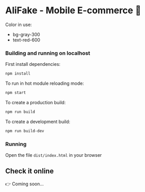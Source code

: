 # AliFake - Mobile E-commerce 🛒

Color in use:
- bg-gray-300
- text-red-600

### Building and running on localhost

First install dependencies:

```sh
npm install
```

To run in hot module reloading mode:

```sh
npm start
```

To create a production build:

```sh
npm run build
```

To create a development build:

```sh
npm run build-dev
```

### Running

Open the file `dist/index.html` in your browser

## Check it online

👉 Coming soon...
